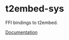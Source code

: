 # t2embed-sys #
FFI bindings to t2embed.

[Documentation](https://retep998.github.io/doc/t2embed-sys/)
